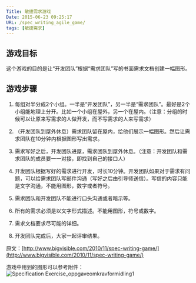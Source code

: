 ```yaml
---
Title: 敏捷需求游戏
Date: 2015-06-23 09:25:17
URL: /spec_writing_agile_game/
tags: [敏捷需求]
---
```


## 游戏目标

这个游戏的目的是让“开发团队”根据“需求团队”写的书面需求文档创建一幅图形。

## 游戏步骤

1. 每组对半分成2个小组。一半是“开发团队”，另一半是“需求团队”。最好是2个小组能地理上分开。比如一个小组在屋外，另一个在屋内。（注意：分组的时候可以让原来写需求的人做开发，而不写需求的人来写需求）

2. （开发团队到屋外休息）需求团队留在屋内，给他们展示一幅图形。然后让需求团队在10分钟内根据图形写出需求。

3. 需求写好之后，开发团队进屋，需求团队到屋外休息。（注意：开发团队和需求团队的成员要一一对接，即找到自己的接口人）

4. 开发团队根据写好的需求进行开发，时长10分钟。开发团队如果对于需求有问题，可以给需求团队写邮件沟通（写好之后由引导师送信）。写信的内容只能是文字沟通，不能用图形，数字或者符号。

5. 需求团队和开发团队不能进行口头沟通或者暗示等。

6. 所有的需求必须是以文字形式描述。不能用图形，符号或数字。

7. 需求文档要求尽可能的详细。

8. 开发团队完成后，大家一起评审结果。

原文：[http://www.bigvisible.com/2010/11/spec-writing-game/](http://www.bigvisible.com/2010/11/spec-writing-game/)

游戏中用到的图形可以参考附件：![Specification Exercise_oppgaveomkravformidling1](/images/drawing-game.png)